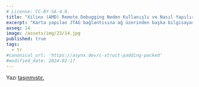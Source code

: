 ```yaml
---
# License: CC-BY-SA-4.0.
title: "Xilinx (AMD) Remote Debugging Neden Kullanışlı ve Nasıl Yapılır?"
excerpt: "Karta yapılan JTAG bağlantısına ağ üzerinden başka bilgisayardan erişip, kod atma, hata ayıklama gibi tüm işleri karta bağlıymış gibi yapabilirsiniz."
axseq: 14
image: /assets/img/23/14.jpg
published: true
tags:
  - tr
#canonical_url: 'https://asynx.dev/c-struct-padding-packed'
#modified_date: 2024-02-17
---
```


<!-- markdownlint-capture -->
<!-- markdownlint-disable -->
<script type="text/javascript">
    window.location.href = "https://ayazar.dev/xilinx/xilinx-remote-debugging.html";
</script>
<!-- markdownlint-restore -->

Yazı [taşınmıştır.](https://ayazar.dev/xilinx/xilinx-remote-debugging.html)
